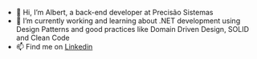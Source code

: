 - 👋 Hi, I’m Albert, a back-end developer at Precisão Sistemas
- 🌱 I’m currently working and learning about .NET development using Design Patterns and good practices like Domain Driven Design, SOLID and Clean Code
- 📫 Find me on [Linkedin](https://www.linkedin.com/in/albert-neves-souza/)

<!---
AlbertSouza1/AlbertSouza1 is a ✨ special ✨ repository because its `README.md` (this file) appears on your GitHub profile.
You can click the Preview link to take a look at your changes.
--->

